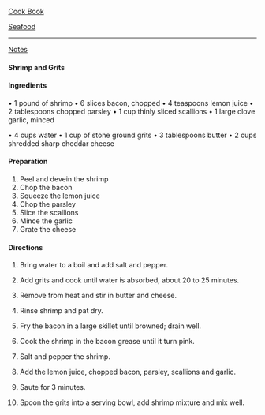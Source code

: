 [Cook Book](https://github.com/vmsmith/CookBook/blob/master/README.md)  

[Seafood](https://github.com/vmsmith/CookBook/blob/master/fish_shellfish.md)  

-----  

[Notes](https://github.com/vmsmith/CookBook/blob/master/notes.md)  

#### Shrimp and Grits  

#### Ingredients  

•	1 pound of shrimp
•	6 slices bacon, chopped
•	4 teaspoons lemon juice
•	2 tablespoons chopped parsley
•	1 cup thinly sliced scallions
•	1 large clove garlic, minced

•	4 cups water
•	1 cup of stone ground grits
•	3 tablespoons butter
•	2 cups shredded sharp cheddar cheese

#### Preparation

1. Peel and devein the shrimp
2. Chop the bacon
3. Squeeze the lemon juice
4. Chop the parsley
5. Slice the scallions
6. Mince the garlic
7. Grate the cheese

#### Directions

1. Bring water to a boil and add salt and pepper. 
2. Add grits and cook until water is absorbed, about 20 to 25 minutes. 
3. Remove from heat and stir in butter and cheese.

4. Rinse shrimp and pat dry. 
5. Fry the bacon in a large skillet until browned; drain well. 
6. Cook the shrimp in the bacon grease until it turn pink. 
7. Salt and pepper the shrimp.
8. Add the lemon juice, chopped bacon, parsley, scallions and garlic. 
9. Saute for 3 minutes.

10. Spoon the grits into a serving bowl, add shrimp mixture and mix well. 

